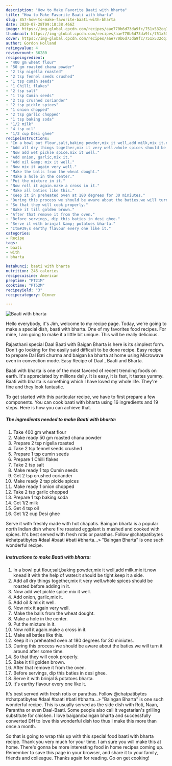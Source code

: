 ```yaml
---
description: "How to Make Favorite Baati with bharta"
title: "How to Make Favorite Baati with bharta"
slug: 857-how-to-make-favorite-baati-with-bharta
date: 2020-07-28T09:18:38.466Z
image: https://img-global.cpcdn.com/recipes/aae770b6d73da9fc/751x532cq70/baati-with-bharta-recipe-main-photo.jpg
thumbnail: https://img-global.cpcdn.com/recipes/aae770b6d73da9fc/751x532cq70/baati-with-bharta-recipe-main-photo.jpg
cover: https://img-global.cpcdn.com/recipes/aae770b6d73da9fc/751x532cq70/baati-with-bharta-recipe-main-photo.jpg
author: Gordon Holland
ratingvalue: 4
reviewcount: 36280
recipeingredient:
- "400 gm wheat flour"
- "50 gm roasted chana powder"
- "2 tsp nigella roasted"
- "2 tsp fennel seeds crushed"
- "1 tsp cumin seeds"
- "1 Chilli flakes"
- "2 tsp salt"
- "1 tsp Cumin seeds"
- "2 tsp crushed coriander"
- "2 tsp pickle spices"
- "1 onion chopped"
- "2 tsp garlic chopped"
- "1 tsp baking soda"
- "1/2 milk"
- "4 tsp oil"
- "1/2 cup Desi ghee"
recipeinstructions:
- "In a bowl put flour,salt,baking powder,mix it well,add milk,mix it.now knead it with the help of water.it should be tight.keep it a side."
- "Add all dry things together,mix it very well.whole spices should be roasted before adding in it."
- "Now add wet pickle spice.mix it well."
- "Add onion, garlic,mix it."
- "Add oil &amp; mix it well."
- "Now mix it again very well."
- "Make the balls from the wheat dought."
- "Make a hole in the center."
- "Put the mixture in it."
- "Now roll it again.make a cross in it."
- "Make all baties like this."
- "Keep it in preheated oven at 180 degrees for 30 miniutes."
- "During this process we should be aware about the baties.we will turn it around after some time."
- "So that they will cook properly."
- "Bake it till golden brown."
- "After that remove it from the oven."
- "Before servings, dip this baties in desi ghee."
- "Serve it with brinjal &amp; potatoes bharta."
- "It&#39;s earthy flavour every one like it."
categories:
- Recipe
tags:
- baati
- with
- bharta

katakunci: baati with bharta 
nutrition: 246 calories
recipecuisine: American
preptime: "PT21M"
cooktime: "PT52M"
recipeyield: "3"
recipecategory: Dinner

---
```



![Baati with bharta](https://img-global.cpcdn.com/recipes/aae770b6d73da9fc/751x532cq70/baati-with-bharta-recipe-main-photo.jpg)

Hello everybody, it's Jim, welcome to my recipe page. Today, we're going to make a special dish, baati with bharta. One of my favorites food recipes. For mine, I am going to make it a little bit unique. This will be really delicious.

Rajasthani special Daal Baati with Baigan Bharta is here is its simplest form. Don&#39;t go looking for the easily said difficult to be done recipe. Easy recipe to prepare Dal Bati churma and baigan ka bharta at home using Microwave oven in convection mode. Easy Recipe of Daal , Baati and Bharta.

Baati with bharta is one of the most favored of recent trending foods on earth. It's appreciated by millions daily. It is easy, it is fast, it tastes yummy. Baati with bharta is something which I have loved my whole life. They're fine and they look fantastic.


To get started with this particular recipe, we have to first prepare a few components. You can cook baati with bharta using 16 ingredients and 19 steps. Here is how you can achieve that.

<!--inarticleads1-->

##### The ingredients needed to make Baati with bharta:

1. Take 400 gm wheat flour
1. Make ready 50 gm roasted chana powder
1. Prepare 2 tsp nigella roasted
1. Take 2 tsp fennel seeds crushed
1. Prepare 1 tsp cumin seeds
1. Prepare 1 Chilli flakes
1. Take 2 tsp salt
1. Make ready 1 tsp Cumin seeds
1. Get 2 tsp crushed coriander
1. Make ready 2 tsp pickle spices
1. Make ready 1 onion chopped
1. Take 2 tsp garlic chopped
1. Prepare 1 tsp baking soda
1. Get 1/2 milk
1. Get 4 tsp oil
1. Get 1/2 cup Desi ghee


Serve it with freshly made with hot chapatis. Baingan bharta is a popular north Indian dish where fire roasted eggplant is mashed and cooked with spices. It&#39;s best served with fresh rotis or parathas. Follow @chatpatibytes #chatpatibytes #daal #baati #bati #bharta…» &#34;Baingan Bharta&#34; is one such wonderful recipe. 

<!--inarticleads2-->

##### Instructions to make Baati with bharta:

1. In a bowl put flour,salt,baking powder,mix it well,add milk,mix it.now knead it with the help of water.it should be tight.keep it a side.
1. Add all dry things together,mix it very well.whole spices should be roasted before adding in it.
1. Now add wet pickle spice.mix it well.
1. Add onion, garlic,mix it.
1. Add oil &amp; mix it well.
1. Now mix it again very well.
1. Make the balls from the wheat dought.
1. Make a hole in the center.
1. Put the mixture in it.
1. Now roll it again.make a cross in it.
1. Make all baties like this.
1. Keep it in preheated oven at 180 degrees for 30 miniutes.
1. During this process we should be aware about the baties.we will turn it around after some time.
1. So that they will cook properly.
1. Bake it till golden brown.
1. After that remove it from the oven.
1. Before servings, dip this baties in desi ghee.
1. Serve it with brinjal &amp; potatoes bharta.
1. It&#39;s earthy flavour every one like it.


It&#39;s best served with fresh rotis or parathas. Follow @chatpatibytes #chatpatibytes #daal #baati #bati #bharta…» &#34;Baingan Bharta&#34; is one such wonderful recipe. This is usually served as the side dish with Roti, Naan, Parantha or even Daal-Baati. Some people also call it vegetarian&#39;s grilling substitute for chicken. I love baigan/baingan bharta and successfully converted DH to love this wonderful dish too thus I make this more than once a month. 

So that is going to wrap this up with this special food baati with bharta recipe. Thank you very much for your time. I am sure you will make this at home. There's gonna be more interesting food in home recipes coming up. Remember to save this page in your browser, and share it to your family, friends and colleague. Thanks again for reading. Go on get cooking!
